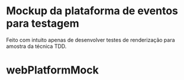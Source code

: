 # Mockup da plataforma de eventos para testagem

  Feito com intuito apenas de desenvolver testes de renderização para
  amostra da técnica TDD.

# webPlatformMock
